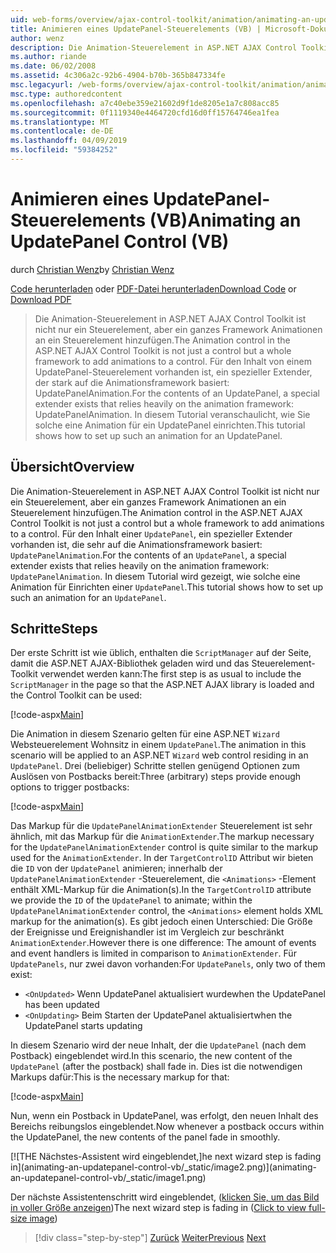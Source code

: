 ```yaml
---
uid: web-forms/overview/ajax-control-toolkit/animation/animating-an-updatepanel-control-vb
title: Animieren eines UpdatePanel-Steuerelements (VB) | Microsoft-Dokumentation
author: wenz
description: Die Animation-Steuerelement in ASP.NET AJAX Control Toolkit ist nicht nur ein Steuerelement, aber ein ganzes Framework Animationen an ein Steuerelement hinzufügen. Für den Inhalt einer...
ms.author: riande
ms.date: 06/02/2008
ms.assetid: 4c306a2c-92b6-4904-b70b-365b847334fe
msc.legacyurl: /web-forms/overview/ajax-control-toolkit/animation/animating-an-updatepanel-control-vb
msc.type: authoredcontent
ms.openlocfilehash: a7c40ebe359e21602d9f1de8205e1a7c808acc85
ms.sourcegitcommit: 0f1119340e4464720cfd16d0ff15764746ea1fea
ms.translationtype: MT
ms.contentlocale: de-DE
ms.lasthandoff: 04/09/2019
ms.locfileid: "59384252"
---
```

# <a name="animating-an-updatepanel-control-vb"></a><span data-ttu-id="1fead-104">Animieren eines UpdatePanel-Steuerelements (VB)</span><span class="sxs-lookup"><span data-stu-id="1fead-104">Animating an UpdatePanel Control (VB)</span></span>

<span data-ttu-id="1fead-105">durch [Christian Wenz](https://github.com/wenz)</span><span class="sxs-lookup"><span data-stu-id="1fead-105">by [Christian Wenz](https://github.com/wenz)</span></span>

<span data-ttu-id="1fead-106">[Code herunterladen](http://download.microsoft.com/download/9/3/f/93f8daea-bebd-4821-833b-95205389c7d0/UpdatePanelAnimation1.vb.zip) oder [PDF-Datei herunterladen](http://download.microsoft.com/download/b/6/a/b6ae89ee-df69-4c87-9bfb-ad1eb2b23373/updatepanelanimation1VB.pdf)</span><span class="sxs-lookup"><span data-stu-id="1fead-106">[Download Code](http://download.microsoft.com/download/9/3/f/93f8daea-bebd-4821-833b-95205389c7d0/UpdatePanelAnimation1.vb.zip) or [Download PDF](http://download.microsoft.com/download/b/6/a/b6ae89ee-df69-4c87-9bfb-ad1eb2b23373/updatepanelanimation1VB.pdf)</span></span>

> <span data-ttu-id="1fead-107">Die Animation-Steuerelement in ASP.NET AJAX Control Toolkit ist nicht nur ein Steuerelement, aber ein ganzes Framework Animationen an ein Steuerelement hinzufügen.</span><span class="sxs-lookup"><span data-stu-id="1fead-107">The Animation control in the ASP.NET AJAX Control Toolkit is not just a control but a whole framework to add animations to a control.</span></span> <span data-ttu-id="1fead-108">Für den Inhalt von einem UpdatePanel-Steuerelement vorhanden ist, ein spezieller Extender, der stark auf die Animationsframework basiert: UpdatePanelAnimation.</span><span class="sxs-lookup"><span data-stu-id="1fead-108">For the contents of an UpdatePanel, a special extender exists that relies heavily on the animation framework: UpdatePanelAnimation.</span></span> <span data-ttu-id="1fead-109">In diesem Tutorial veranschaulicht, wie Sie solche eine Animation für ein UpdatePanel einrichten.</span><span class="sxs-lookup"><span data-stu-id="1fead-109">This tutorial shows how to set up such an animation for an UpdatePanel.</span></span>


## <a name="overview"></a><span data-ttu-id="1fead-110">Übersicht</span><span class="sxs-lookup"><span data-stu-id="1fead-110">Overview</span></span>

<span data-ttu-id="1fead-111">Die Animation-Steuerelement in ASP.NET AJAX Control Toolkit ist nicht nur ein Steuerelement, aber ein ganzes Framework Animationen an ein Steuerelement hinzufügen.</span><span class="sxs-lookup"><span data-stu-id="1fead-111">The Animation control in the ASP.NET AJAX Control Toolkit is not just a control but a whole framework to add animations to a control.</span></span> <span data-ttu-id="1fead-112">Für den Inhalt einer `UpdatePanel`, ein spezieller Extender vorhanden ist, die sehr auf die Animationsframework basiert: `UpdatePanelAnimation`.</span><span class="sxs-lookup"><span data-stu-id="1fead-112">For the contents of an `UpdatePanel`, a special extender exists that relies heavily on the animation framework: `UpdatePanelAnimation`.</span></span> <span data-ttu-id="1fead-113">In diesem Tutorial wird gezeigt, wie solche eine Animation für Einrichten einer `UpdatePanel`.</span><span class="sxs-lookup"><span data-stu-id="1fead-113">This tutorial shows how to set up such an animation for an `UpdatePanel`.</span></span>

## <a name="steps"></a><span data-ttu-id="1fead-114">Schritte</span><span class="sxs-lookup"><span data-stu-id="1fead-114">Steps</span></span>

<span data-ttu-id="1fead-115">Der erste Schritt ist wie üblich, enthalten die `ScriptManager` auf der Seite, damit die ASP.NET AJAX-Bibliothek geladen wird und das Steuerelement-Toolkit verwendet werden kann:</span><span class="sxs-lookup"><span data-stu-id="1fead-115">The first step is as usual to include the `ScriptManager` in the page so that the ASP.NET AJAX library is loaded and the Control Toolkit can be used:</span></span>

[!code-aspx[Main](animating-an-updatepanel-control-vb/samples/sample1.aspx)]

<span data-ttu-id="1fead-116">Die Animation in diesem Szenario gelten für eine ASP.NET `Wizard` Websteuerelement Wohnsitz in einem `UpdatePanel`.</span><span class="sxs-lookup"><span data-stu-id="1fead-116">The animation in this scenario will be applied to an ASP.NET `Wizard` web control residing in an `UpdatePanel`.</span></span> <span data-ttu-id="1fead-117">Drei (beliebiger) Schritte stellen genügend Optionen zum Auslösen von Postbacks bereit:</span><span class="sxs-lookup"><span data-stu-id="1fead-117">Three (arbitrary) steps provide enough options to trigger postbacks:</span></span>

[!code-aspx[Main](animating-an-updatepanel-control-vb/samples/sample2.aspx)]

<span data-ttu-id="1fead-118">Das Markup für die `UpdatePanelAnimationExtender` Steuerelement ist sehr ähnlich, mit das Markup für die `AnimationExtender`.</span><span class="sxs-lookup"><span data-stu-id="1fead-118">The markup necessary for the `UpdatePanelAnimationExtender` control is quite similar to the markup used for the `AnimationExtender`.</span></span> <span data-ttu-id="1fead-119">In der `TargetControlID` Attribut wir bieten die `ID` von der `UpdatePanel` animieren; innerhalb der `UpdatePanelAnimationExtender` -Steuerelement, die `<Animations>` -Element enthält XML-Markup für die Animation(s).</span><span class="sxs-lookup"><span data-stu-id="1fead-119">In the `TargetControlID` attribute we provide the `ID` of the `UpdatePanel` to animate; within the `UpdatePanelAnimationExtender` control, the `<Animations>` element holds XML markup for the animation(s).</span></span> <span data-ttu-id="1fead-120">Es gibt jedoch einen Unterschied: Die Größe der Ereignisse und Ereignishandler ist im Vergleich zur beschränkt `AnimationExtender`.</span><span class="sxs-lookup"><span data-stu-id="1fead-120">However there is one difference: The amount of events and event handlers is limited in comparison to `AnimationExtender`.</span></span> <span data-ttu-id="1fead-121">Für `UpdatePanels`, nur zwei davon vorhanden:</span><span class="sxs-lookup"><span data-stu-id="1fead-121">For `UpdatePanels`, only two of them exist:</span></span>

- `<OnUpdated>` <span data-ttu-id="1fead-122">Wenn UpdatePanel aktualisiert wurde</span><span class="sxs-lookup"><span data-stu-id="1fead-122">when the UpdatePanel has been updated</span></span>
- `<OnUpdating>` <span data-ttu-id="1fead-123">Beim Starten der UpdatePanel aktualisiert</span><span class="sxs-lookup"><span data-stu-id="1fead-123">when the UpdatePanel starts updating</span></span>

<span data-ttu-id="1fead-124">In diesem Szenario wird der neue Inhalt, der die `UpdatePanel` (nach dem Postback) eingeblendet wird.</span><span class="sxs-lookup"><span data-stu-id="1fead-124">In this scenario, the new content of the `UpdatePanel` (after the postback) shall fade in.</span></span> <span data-ttu-id="1fead-125">Dies ist die notwendigen Markups dafür:</span><span class="sxs-lookup"><span data-stu-id="1fead-125">This is the necessary markup for that:</span></span>

[!code-aspx[Main](animating-an-updatepanel-control-vb/samples/sample3.aspx)]

<span data-ttu-id="1fead-126">Nun, wenn ein Postback in UpdatePanel, was erfolgt, den neuen Inhalt des Bereichs reibungslos eingeblendet.</span><span class="sxs-lookup"><span data-stu-id="1fead-126">Now whenever a postback occurs within the UpdatePanel, the new contents of the panel fade in smoothly.</span></span>


[![T<span data-ttu-id="1fead-127">HE Nächstes-Assistent wird eingeblendet,]</span><span class="sxs-lookup"><span data-stu-id="1fead-127">he next wizard step is fading in]</span></span>(animating-an-updatepanel-control-vb/_static/image2.png)](animating-an-updatepanel-control-vb/_static/image1.png)

<span data-ttu-id="1fead-128">Der nächste Assistentenschritt wird eingeblendet, ([klicken Sie, um das Bild in voller Größe anzeigen](animating-an-updatepanel-control-vb/_static/image3.png))</span><span class="sxs-lookup"><span data-stu-id="1fead-128">The next wizard step is fading in ([Click to view full-size image](animating-an-updatepanel-control-vb/_static/image3.png))</span></span>

> [!div class="step-by-step"]
> <span data-ttu-id="1fead-129">[Zurück](changing-an-animation-using-client-side-code-vb.md)
> [Weiter](dynamically-controlling-updatepanel-animations-vb.md)</span><span class="sxs-lookup"><span data-stu-id="1fead-129">[Previous](changing-an-animation-using-client-side-code-vb.md)
[Next](dynamically-controlling-updatepanel-animations-vb.md)</span></span>
